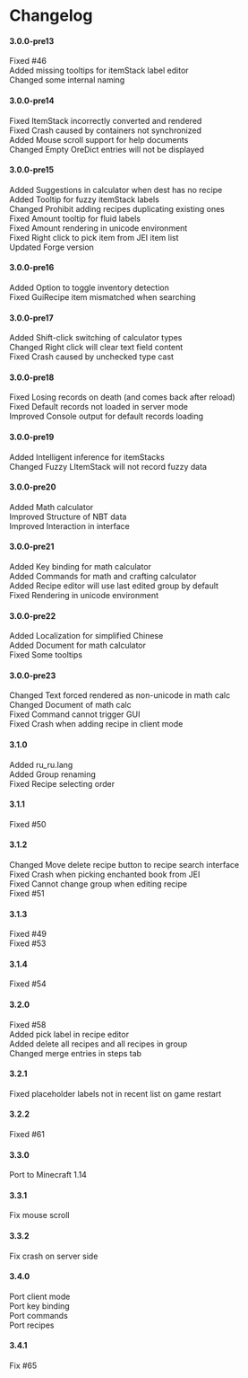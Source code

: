 # Changelog

#### 3.0.0-pre13

Fixed #46  
Added missing tooltips for itemStack label editor  
Changed some internal naming

#### 3.0.0-pre14

Fixed ItemStack incorrectly converted and rendered  
Fixed Crash caused by containers not synchronized  
Added Mouse scroll support for help documents  
Changed Empty OreDict entries will not be displayed

#### 3.0.0-pre15

Added Suggestions in calculator when dest has no recipe  
Added Tooltip for fuzzy itemStack labels  
Changed Prohibit adding recipes duplicating existing ones  
Fixed Amount tooltip for fluid labels  
Fixed Amount rendering in unicode environment  
Fixed Right click to pick item from JEI item list    
Updated Forge version  

#### 3.0.0-pre16

Added Option to toggle inventory detection  
Fixed GuiRecipe item mismatched when searching

#### 3.0.0-pre17

Added Shift-click switching of calculator types  
Changed Right click will clear text field content  
Fixed Crash caused by unchecked type cast

#### 3.0.0-pre18

Fixed Losing records on death (and comes back after reload)  
Fixed Default records not loaded in server mode  
Improved Console output for default records loading

#### 3.0.0-pre19

Added Intelligent inference for itemStacks  
Changed Fuzzy LItemStack will not record fuzzy data

#### 3.0.0-pre20

Added Math calculator  
Improved Structure of NBT data  
Improved Interaction in interface

#### 3.0.0-pre21

Added Key binding for math calculator  
Added Commands for math and crafting calculator  
Added Recipe editor will use last edited group by default  
Fixed Rendering in unicode environment

#### 3.0.0-pre22

Added Localization for simplified Chinese  
Added Document for math calculator  
Fixed Some tooltips

#### 3.0.0-pre23

Changed Text forced rendered as non-unicode in math calc  
Changed Document of math calc  
Fixed Command cannot trigger GUI  
Fixed Crash when adding recipe in client mode

#### 3.1.0

Added ru_ru.lang  
Added Group renaming  
Fixed Recipe selecting order

#### 3.1.1

Fixed #50


#### 3.1.2

Changed Move delete recipe button to recipe search interface  
Fixed Crash when picking enchanted book from JEI  
Fixed Cannot change group when editing recipe  
Fixed #51

#### 3.1.3

Fixed #49  
Fixed #53

#### 3.1.4

Fixed #54

#### 3.2.0

Fixed #58  
Added pick label in recipe editor  
Added delete all recipes and all recipes in group  
Changed merge entries in steps tab

#### 3.2.1

Fixed placeholder labels not in recent list on game restart

#### 3.2.2

Fixed #61

#### 3.3.0

Port to Minecraft 1.14

#### 3.3.1

Fix mouse scroll

#### 3.3.2

Fix crash on server side

#### 3.4.0

Port client mode  
Port key binding  
Port commands  
Port recipes

#### 3.4.1

Fix #65